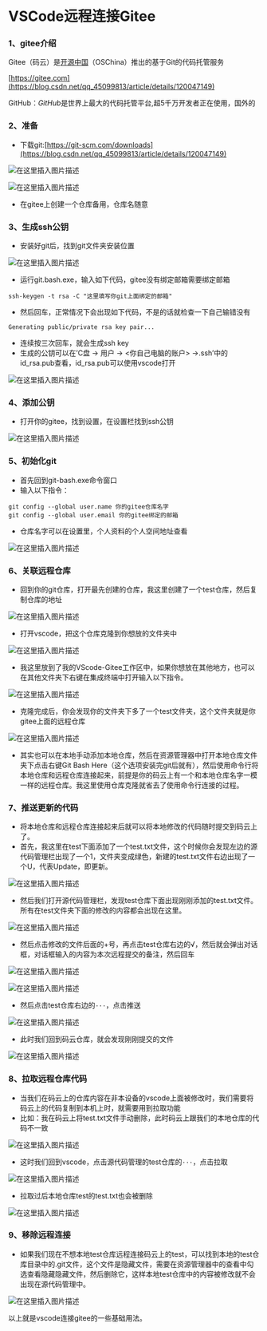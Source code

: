 # VSCode远程连接Gitee

### 1、gitee介绍

Gitee（码云）是[开源中国](https://baike.baidu.com/item/开源中国/5462428)（OSChina）推出的基于Git的代码托管服务

[https://gitee.com](https://blog.csdn.net/qq_45099813/article/details/120047149)

GitHub：*GitHub*是世界上最大的代码托管平台,超5千万开发者正在使用，国外的

### 2、准备

- 下载git:[https://git-scm.com/downloads](https://blog.csdn.net/qq_45099813/article/details/120047149)

![在这里插入图片描述](https://img-blog.csdnimg.cn/e090a0dbde314637aae248d89c2ef0e4.png?x-oss-process=image/watermark,type_ZHJvaWRzYW5zZmFsbGJhY2s,shadow_50,text_Q1NETiBA5Lic5pa5X-WIneeZvQ==,size_20,color_FFFFFF,t_70,g_se,x_16#pic_center)

![在这里插入图片描述](https://img-blog.csdnimg.cn/ba59effd5a6f4ed68d5f73cfe9f711c6.png?x-oss-process=image/watermark,type_ZHJvaWRzYW5zZmFsbGJhY2s,shadow_50,text_Q1NETiBA5Lic5pa5X-WIneeZvQ==,size_20,color_FFFFFF,t_70,g_se,x_16#pic_center)

- 在gitee上创建一个仓库备用，仓库名随意

### 3、生成ssh公钥

- 安装好git后，找到git文件夹安装位置

![在这里插入图片描述](https://img-blog.csdnimg.cn/c68e7cf0689b4934a966e080869144eb.png?x-oss-process=image/watermark,type_ZHJvaWRzYW5zZmFsbGJhY2s,shadow_50,text_Q1NETiBA5Lic5pa5X-WIneeZvQ==,size_20,color_FFFFFF,t_70,g_se,x_16#pic_center)

- 运行git.bash.exe，输入如下代码，gitee没有绑定邮箱需要绑定邮箱

```
ssh-keygen -t rsa -C "这里填写你git上面绑定的邮箱"
```

- 然后回车，正常情况下会出现如下代码，不是的话就检查一下自己输错没有

```
Generating public/private rsa key pair...
```

- 连续按三次回车，就会生成ssh key
- 生成的公钥可以在’C盘 -> 用户 -> <你自己电脑的账户> ->.ssh’中的id_rsa.pub查看，id_rsa.pub可以使用vscode打开

![在这里插入图片描述](https://img-blog.csdnimg.cn/1e0dbe29681442cc8c305dd174758a2c.png#pic_center)

### 4、添加公钥

- 打开你的gitee，找到设置，在设置栏找到ssh公钥

![在这里插入图片描述](https://img-blog.csdnimg.cn/7fbd90db12f3463eb0f0f4e0c58e10c6.png?x-oss-process=image/watermark,type_ZHJvaWRzYW5zZmFsbGJhY2s,shadow_50,text_Q1NETiBA5Lic5pa5X-WIneeZvQ==,size_20,color_FFFFFF,t_70,g_se,x_16#pic_center)

### 5、初始化git

- 首先回到git-bash.exe命令窗口
- 输入以下指令：

```
git config --global user.name 你的gitee仓库名字  
git config --global user.email 你的gitee绑定的邮箱
```

- 仓库名字可以在设置里，个人资料的个人空间地址查看

![在这里插入图片描述](https://img-blog.csdnimg.cn/878e31c6c235488393cabc8ae7062d42.png?x-oss-process=image/watermark,type_ZHJvaWRzYW5zZmFsbGJhY2s,shadow_50,text_Q1NETiBA5Lic5pa5X-WIneeZvQ==,size_20,color_FFFFFF,t_70,g_se,x_16#pic_center)

### 6、关联远程仓库

- 回到你的git仓库，打开最先创建的仓库，我这里创建了一个test仓库，然后复制仓库的地址

![在这里插入图片描述](https://img-blog.csdnimg.cn/8a12e7fb0a9b4044a0a0c2a17ad38b35.png?x-oss-process=image/watermark,type_ZHJvaWRzYW5zZmFsbGJhY2s,shadow_50,text_Q1NETiBA5Lic5pa5X-WIneeZvQ==,size_20,color_FFFFFF,t_70,g_se,x_16#pic_center)

- 打开vscode，把这个仓库克隆到你想放的文件夹中

![在这里插入图片描述](https://img-blog.csdnimg.cn/ffd64b91530b4e52ad3881c18a09dbdf.png?x-oss-process=image/watermark,type_ZHJvaWRzYW5zZmFsbGJhY2s,shadow_50,text_Q1NETiBA5Lic5pa5X-WIneeZvQ==,size_15,color_FFFFFF,t_70,g_se,x_16#pic_center)

- 我这里放到了我的VScode-Gitee工作区中，如果你想放在其他地方，也可以在其他文件夹下右键在集成终端中打开输入以下指令。

![在这里插入图片描述](https://img-blog.csdnimg.cn/adc95ce2d5c847b8a81c71087f614890.png?x-oss-process=image/watermark,type_ZHJvaWRzYW5zZmFsbGJhY2s,shadow_50,text_Q1NETiBA5Lic5pa5X-WIneeZvQ==,size_20,color_FFFFFF,t_70,g_se,x_16#pic_center)

- 克隆完成后，你会发现你的文件夹下多了一个test文件夹，这个文件夹就是你gitee上面的远程仓库

![在这里插入图片描述](https://img-blog.csdnimg.cn/cfc28282ae7c4559be26e26b70a3c6e9.png#pic_center)

* 其实也可以在本地手动添加本地仓库，然后在资源管理器中打开本地仓库文件夹下点击右键Git Bash Here（这个选项安装完git后就有），然后使用命令行将本地仓库和远程仓库连接起来，前提是你的码云上有一个和本地仓库名字一模一样的远程仓库。我这里使用仓库克隆就省去了使用命令行连接的过程。

### 7、推送更新的代码

- 将本地仓库和远程仓库连接起来后就可以将本地修改的代码随时提交到码云上了。
- 首先，我这里在test下面添加了一个test.txt文件，这个时候你会发现左边的源代码管理栏出现了一个1，文件夹变成绿色，新建的test.txt文件右边出现了一个U，代表Update，即更新。

![在这里插入图片描述](https://img-blog.csdnimg.cn/ad5519e05e7145f7a264540a6878e7d9.png?x-oss-process=image/watermark,type_ZHJvaWRzYW5zZmFsbGJhY2s,shadow_50,text_Q1NETiBA5Lic5pa5X-WIneeZvQ==,size_10,color_FFFFFF,t_70,g_se,x_16#pic_center)

- 然后我们打开源代码管理栏，发现test仓库下面出现刚刚添加的test.txt文件。所有在test文件夹下面的修改的内容都会出现在这里。

![在这里插入图片描述](https://img-blog.csdnimg.cn/66618f22a97d4eb18397bf3ae79e85ed.png?x-oss-process=image/watermark,type_ZHJvaWRzYW5zZmFsbGJhY2s,shadow_50,text_Q1NETiBA5Lic5pa5X-WIneeZvQ==,size_10,color_FFFFFF,t_70,g_se,x_16#pic_center)

- 然后点击修改的文件后面的+号，再点击test仓库右边的√，然后就会弹出对话框，对话框输入的内容为本次远程提交的备注，然后回车

![在这里插入图片描述](https://img-blog.csdnimg.cn/b460e43c5e974263ae0ed1e84303fd37.png?x-oss-process=image/watermark,type_ZHJvaWRzYW5zZmFsbGJhY2s,shadow_50,text_Q1NETiBA5Lic5pa5X-WIneeZvQ==,size_10,color_FFFFFF,t_70,g_se,x_16#pic_center)

![在这里插入图片描述](https://img-blog.csdnimg.cn/f178d9cb776c4c7c86aff3cfd8e4b645.png?x-oss-process=image/watermark,type_ZHJvaWRzYW5zZmFsbGJhY2s,shadow_50,text_Q1NETiBA5Lic5pa5X-WIneeZvQ==,size_20,color_FFFFFF,t_70,g_se,x_16#pic_center)

- 然后点击test仓库右边的`···`，点击推送

![在这里插入图片描述](https://img-blog.csdnimg.cn/065e7ea91bca42ada334b28571c48890.png?x-oss-process=image/watermark,type_ZHJvaWRzYW5zZmFsbGJhY2s,shadow_50,text_Q1NETiBA5Lic5pa5X-WIneeZvQ==,size_15,color_FFFFFF,t_70,g_se,x_16#pic_center)

- 此时我们回到码云仓库，就会发现刚刚提交的文件

![在这里插入图片描述](https://img-blog.csdnimg.cn/36ced6c8aaee440a8f183d87a90ad4c0.png#pic_center)

### 8、拉取远程仓库代码

- 当我们在码云上的仓库内容在非本设备的vscode上面被修改时，我们需要将码云上的代码复制到本机上时，就需要用到拉取功能
- 比如：我在码云上将test.txt文件手动删除，此时码云上跟我们的本地仓库的代码不一致

![在这里插入图片描述](https://img-blog.csdnimg.cn/9aad4cf459504cf6956687dfa0bcc4b5.png?x-oss-process=image/watermark,type_ZHJvaWRzYW5zZmFsbGJhY2s,shadow_50,text_Q1NETiBA5Lic5pa5X-WIneeZvQ==,size_20,color_FFFFFF,t_70,g_se,x_16#pic_center)

- 这时我们回到vscode，点击源代码管理的test仓库的`···`，点击拉取

![在这里插入图片描述](https://img-blog.csdnimg.cn/6c7ad0869ddd48a3952f9fb8ca017634.png?x-oss-process=image/watermark,type_ZHJvaWRzYW5zZmFsbGJhY2s,shadow_50,text_Q1NETiBA5Lic5pa5X-WIneeZvQ==,size_17,color_FFFFFF,t_70,g_se,x_16#pic_center)

- 拉取过后本地仓库test的test.txt也会被删除

![在这里插入图片描述](https://img-blog.csdnimg.cn/52f9b75e39454056b38a90fec037140c.png#pic_center)

### 9、移除远程连接

- 如果我们现在不想本地test仓库远程连接码云上的test，可以找到本地的test仓库目录中的.git文件，这个文件是隐藏文件，需要在资源管理器中的查看中勾选查看隐藏隐藏文件，然后删除它，这样本地test仓库中的内容被修改就不会出现在源代码管理中。

![在这里插入图片描述](https://img-blog.csdnimg.cn/a7b691b5eb374aacbcb3f09f4d783fee.png#pic_center)

以上就是vscode连接gitee的一些基础用法。